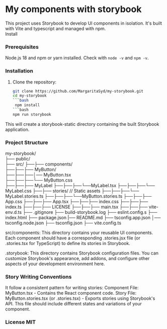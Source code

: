 # My components with storybook

This project uses Storybook to develop UI components in isolation.  It's built with Vite and typescript and managed with npm.  
Install

### Prerequisites
Node.js 18 and npm or yarn installed.  Check with `node -v` and `npm -v`. 

### Installation  

1. Clone the repository:  

   ```bash  
   git clone https://github.com/MargaritaSyd/my-storybook.git  
   cd my-storybook
   ```bash  
    npm install
   ```bash
   npm run storybook  
This will create a storybook-static directory containing the built Storybook application.

### Project Structure
my-storybook/  
├── public/             
├── src/
├──├── components/     
├──├──├── MyButton/     
├──├──├──│── MyButton.tsx  
├──├──├──└── MyButton.css  
├──├──├── MyLabel
├──├──├──└──MyLabel.tsx
├──├──├──└── MyLabel.css
├──├── stories/                 // Static assets 
├──├──├──└── MyLabel.stories.ts
├──├──├──└──MyButton.stories.ts
├──├──├── App.css
├──├──├── App.tsx
├──├──├── index.css
├──├──├── index.ts
├──├──├── LICENSE
├──├──├── main.tsx
├──├──├── vite-env.d.ts
├── .gitignore
├── build-storybook.log
├── eslint.config.s
├── index.html
├── package.json
|── README.md
├── tsconfig.app.json
│── tsconfig.node.json
├── tsconfig.json
├── vite.config.ts

src/components: This directory contains your reusable UI components. Each component should have a corresponding .stories.jsx file (or .stories.tsx for TypeScript) to define its stories in Storybook.

.storybook: This directory contains Storybook configuration files. You can customize Storybook's appearance, add addons, and configure other aspects of your development environment here.

### Story Writing Conventions
It follow a consistent pattern for writing stories:
Component File: MyButton.tsx - Contains the React component code.
Story File: MyButton.stories.tsx (or .stories.tsx) - Exports stories using Storybook's API. This file should include different states and variations of your component.

### License MIT

